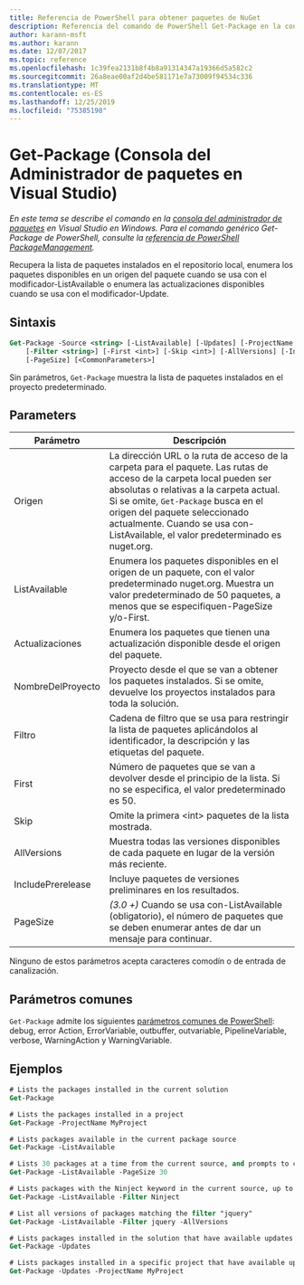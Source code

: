 ```yaml
---
title: Referencia de PowerShell para obtener paquetes de NuGet
description: Referencia del comando de PowerShell Get-Package en la consola del administrador de paquetes NuGet en Visual Studio.
author: karann-msft
ms.author: karann
ms.date: 12/07/2017
ms.topic: reference
ms.openlocfilehash: 1c39fea2131b8f4b8a91314347a19366d5a582c2
ms.sourcegitcommit: 26a8eae00af2d4be581171e7a73009f94534c336
ms.translationtype: MT
ms.contentlocale: es-ES
ms.lasthandoff: 12/25/2019
ms.locfileid: "75385198"
---
```

# <a name="get-package-package-manager-console-in-visual-studio"></a>Get-Package (Consola del Administrador de paquetes en Visual Studio)

*En este tema se describe el comando en la [consola del administrador de paquetes](../../consume-packages/install-use-packages-powershell.md) en Visual Studio en Windows. Para el comando genérico Get-Package de PowerShell, consulte la [referencia de PowerShell PackageManagement](/powershell/module/packagemanagement/?view=powershell-6).*

Recupera la lista de paquetes instalados en el repositorio local, enumera los paquetes disponibles en un origen del paquete cuando se usa con el modificador-ListAvailable o enumera las actualizaciones disponibles cuando se usa con el modificador-Update.

## <a name="syntax"></a>Sintaxis

```ps
Get-Package -Source <string> [-ListAvailable] [-Updates] [-ProjectName <string>]
    [-Filter <string>] [-First <int>] [-Skip <int>] [-AllVersions] [-IncludePrerelease]
    [-PageSize] [<CommonParameters>]
```

Sin parámetros, `Get-Package` muestra la lista de paquetes instalados en el proyecto predeterminado.

## <a name="parameters"></a>Parameters

| Parámetro | Descripción |
| --- | --- |
| Origen | La dirección URL o la ruta de acceso de la carpeta para el paquete. Las rutas de acceso de la carpeta local pueden ser absolutas o relativas a la carpeta actual. Si se omite, `Get-Package` busca en el origen del paquete seleccionado actualmente. Cuando se usa con-ListAvailable, el valor predeterminado es nuget.org. |
| ListAvailable | Enumera los paquetes disponibles en el origen de un paquete, con el valor predeterminado nuget.org. Muestra un valor predeterminado de 50 paquetes, a menos que se especifiquen-PageSize y/o-First. |
| Actualizaciones | Enumera los paquetes que tienen una actualización disponible desde el origen del paquete. |
| NombreDelProyecto | Proyecto desde el que se van a obtener los paquetes instalados. Si se omite, devuelve los proyectos instalados para toda la solución. |
| Filtro | Cadena de filtro que se usa para restringir la lista de paquetes aplicándolos al identificador, la descripción y las etiquetas del paquete. |
| First | Número de paquetes que se van a devolver desde el principio de la lista. Si no se especifica, el valor predeterminado es 50. |
| Skip | Omite la primera &lt;int&gt; paquetes de la lista mostrada.  |
| AllVersions | Muestra todas las versiones disponibles de cada paquete en lugar de la versión más reciente. |
| IncludePrerelease | Incluye paquetes de versiones preliminares en los resultados. |
| PageSize | *(3.0 +)* Cuando se usa con-ListAvailable (obligatorio), el número de paquetes que se deben enumerar antes de dar un mensaje para continuar. |

Ninguno de estos parámetros acepta caracteres comodín o de entrada de canalización.

## <a name="common-parameters"></a>Parámetros comunes

`Get-Package` admite los siguientes [parámetros comunes de PowerShell](https://go.microsoft.com/fwlink/?LinkID=113216): debug, error Action, ErrorVariable, outbuffer, outvariable, PipelineVariable, verbose, WarningAction y WarningVariable.

## <a name="examples"></a>Ejemplos

```ps
# Lists the packages installed in the current solution
Get-Package

# Lists the packages installed in a project
Get-Package -ProjectName MyProject

# Lists packages available in the current package source
Get-Package -ListAvailable

# Lists 30 packages at a time from the current source, and prompts to continue if more are available
Get-Package -ListAvailable -PageSize 30

# Lists packages with the Ninject keyword in the current source, up to 50
Get-Package -ListAvailable -Filter Ninject

# List all versions of packages matching the filter "jquery"
Get-Package -ListAvailable -Filter jquery -AllVersions

# Lists packages installed in the solution that have available updates
Get-Package -Updates

# Lists packages installed in a specific project that have available updates
Get-Package -Updates -ProjectName MyProject
```
